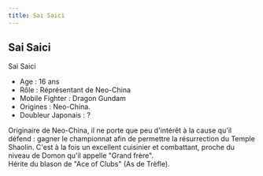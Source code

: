 ```yaml
---
title: Sai Saici
---
```


Sai Saici
---------

Sai Saici   
- Age : 16 ans   
- Rôle : Réprésentant de Neo-China   
- Mobile Fighter : Dragon Gundam   
- Origines : Neo-China.   
- Doubleur Japonais : ?   
  
Originaire de Neo-China, il ne porte que peu d'intérêt à la cause qu'il défend : gagner le championnat afin de permettre la résurrection du Temple Shaolin. C'est à la fois un excellent cuisinier et combattant, proche du niveau de Domon qu'il appelle "Grand frère".  
Hérite du blason de "Ace of Clubs" (As de Trèfle).  
